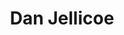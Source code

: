 ---
short_name: danjellicoe
title: Dan Jellicoe
position: 2022 SLLET Graduate<br>Phantom Radio Host<br>Phantom Radio Events Manager
twitter: DanielJellicoe
linkedin: daniel-jellicoe
photo: https://pbs.twimg.com/profile_images/1390666139672498178/ygSut3bU_400x400.jpg
instagram: jellicoed
---